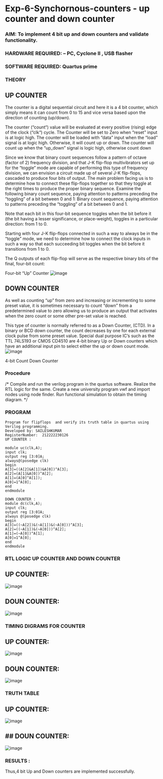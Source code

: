 # Exp-6-Synchornous-counters - up counter and down counter 
### AIM: To implement 4 bit up and down counters and validate  functionality.
### HARDWARE REQUIRED:  – PC, Cyclone II , USB flasher
### SOFTWARE REQUIRED:   Quartus prime
### THEORY 

## UP COUNTER 
The counter is a digital sequential circuit and here it is a 4 bit counter, which simply means it can count from 0 to 15 and vice versa based upon the direction of counting (up/down). 

The counter (“count“) value will be evaluated at every positive (rising) edge of the clock (“clk“) cycle.
The Counter will be set to Zero when “reset” input is at logic high.
The counter will be loaded with “data” input when the “load” signal is at logic high. Otherwise, it will count up or down.
The counter will count up when the “up_down” signal is logic high, otherwise count down

Since we know that binary count sequences follow a pattern of octave (factor of 2) frequency division, and that J-K flip-flop multivibrators set up for the “toggle” mode are capable of performing this type of frequency division, we can envision a circuit made up of several J-K flip-flops, cascaded to produce four bits of output.
The main problem facing us is to determine how to connect these flip-flops together so that they toggle at the right times to produce the proper binary sequence.
Examine the following binary count sequence, paying attention to patterns preceding the “toggling” of a bit between 0 and 1:
Binary count sequence, paying attention to patterns preceding the “toggling” of a bit between 0 and 1.

Note that each bit in this four-bit sequence toggles when the bit before it (the bit having a lesser significance, or place-weight), toggles in a particular direction: from 1 to 0.



 
 

Starting with four J-K flip-flops connected in such a way to always be in the “toggle” mode, we need to determine how to connect the clock inputs in such a way so that each succeeding bit toggles when the bit before it transitions from 1 to 0.

The Q outputs of each flip-flop will serve as the respective binary bits of the final, four-bit count:

 
 

Four-bit “Up” Counter
![image](https://user-images.githubusercontent.com/36288975/169644758-b2f4339d-9532-40c5-af40-8f4f8c942e2c.png)



## DOWN COUNTER 

As well as counting “up” from zero and increasing or incrementing to some preset value, it is sometimes necessary to count “down” from a predetermined value to zero allowing us to produce an output that activates when the zero count or some other pre-set value is reached.

This type of counter is normally referred to as a Down Counter, (CTD). In a binary or BCD down counter, the count decreases by one for each external clock pulse from some preset value. Special dual purpose IC’s such as the TTL 74LS193 or CMOS CD4510 are 4-bit binary Up or Down counters which have an additional input pin to select either the up or down count mode.
![image](https://user-images.githubusercontent.com/36288975/169644844-1a14e123-7228-4ed8-81a9-eb937dff4ac8.png)


4-bit Count Down Counter
### Procedure
/* Compile and run the verilog program in the quartus software. Realize the RTL logic for the same. Create a new university program vwf and import nodes using node finder. Run functional simulation to obtain the timing diagram. */

### PROGRAM 
```
Program for flipflops  and verify its truth table in quartus using Verilog programming.
Developed by: SAILESHKUMAR 
RegisterNumber:  212222230126
UP COUNTER :

module uc(clk,A);
input clk;
output reg [3:0]A;
always@(posedge clk)
begin
A[3]=((A[2]&A[1])&A[0])^A[3];
A[2]=(A[1]&A[0])^A[2];
A[1]=(A[0]^A[1]);
A[0]=1^A[0];
end
endmodule

DOWN COUNTER :
module dc(clk,A);
input clk;
output reg [3:0]A;
always @(posedge clk)
begin
A[3]=((~A[2])&(~A[1])&(~A[0]))^A[3];
A[2]=((~A[1])&(~A[0]))^A[2];
A[1]=(~A[0])^A[1];
A[0]=1^A[0];
end
endmodule
```

### RTL LOGIC UP COUNTER AND DOWN COUNTER  

## UP COUNTER:
![image](https://github.com/Thirisha-s/Exp-7-Synchornous-counters-/assets/120380280/79e6ea03-c707-4ce0-890d-3290896978b6)

## DOUN COUNTER:
![image](https://github.com/Thirisha-s/Exp-7-Synchornous-counters-/assets/120380280/afa34e1b-810d-4e8c-a823-39f007dc9106)

### TIMING DIGRAMS FOR COUNTER  
## UP COUNTER:
![image](https://github.com/Thirisha-s/Exp-7-Synchornous-counters-/assets/120380280/df9e8923-e0fa-4da4-b653-05e9cd1d3e7b)

## DOUN COUNTER:
![image](https://github.com/Thirisha-s/Exp-7-Synchornous-counters-/assets/120380280/4967df4b-0d55-469c-95b8-4e53f2dac4b2)

### TRUTH TABLE 
## UP COUNTER:
![image](https://github.com/Thirisha-s/Exp-7-Synchornous-counters-/assets/120380280/f5f4c0dd-8c2d-478c-810a-36a1f03466ba)

## ## DOUN COUNTER:
![image](https://github.com/Thirisha-s/Exp-7-Synchornous-counters-/assets/120380280/55349fb5-3f4b-4880-803d-017bb54a7af6)

### RESULTS :
Thus,4 bit Up and Down counters are implemented successfully.
